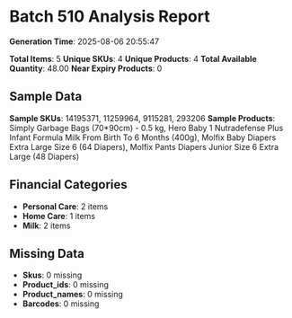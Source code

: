 # Batch 510 Analysis Report

**Generation Time**: 2025-08-06 20:55:47

**Total Items**: 5
**Unique SKUs**: 4
**Unique Products**: 4
**Total Available Quantity**: 48.00
**Near Expiry Products**: 0

## Sample Data
**Sample SKUs**: 14195371, 11259964, 9115281, 293206
**Sample Products**: Simply Garbage Bags (70*90cm) - 0.5 kg, Hero Baby 1 Nutradefense Plus Infant Formula Milk From Birth To 6 Months (400g), Molfix Baby Diapers Extra Large Size 6 (64 Diapers), Molfix Pants Diapers Junior Size 6 Extra Large (48 Diapers)

## Financial Categories
- **Personal Care**: 2 items
- **Home Care**: 1 items
- **Milk**: 2 items

## Missing Data
- **Skus**: 0 missing
- **Product_ids**: 0 missing
- **Product_names**: 0 missing
- **Barcodes**: 0 missing
